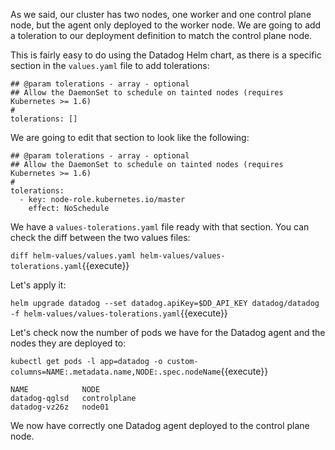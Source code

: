 As we said, our cluster has two nodes, one worker and one control plane node, but the agent only deployed to the worker node. We are going to add a toleration to our deployment definition to match the control plane node.

This is fairly easy to do using the Datadog Helm chart, as there is a specific section in the `values.yaml` file to add tolerations:

```
## @param tolerations - array - optional
## Allow the DaemonSet to schedule on tainted nodes (requires Kubernetes >= 1.6)
#
tolerations: []
```

We are going to edit that section to look like the following:

```
## @param tolerations - array - optional
## Allow the DaemonSet to schedule on tainted nodes (requires Kubernetes >= 1.6)
#
tolerations:
  - key: node-role.kubernetes.io/master
    effect: NoSchedule
```

We have a `values-tolerations.yaml` file ready with that section. You can check the diff between the two values files:

`diff helm-values/values.yaml helm-values/values-tolerations.yaml`{{execute}}

Let's apply it:

`helm upgrade datadog --set datadog.apiKey=$DD_API_KEY datadog/datadog -f helm-values/values-tolerations.yaml`{{execute}}

Let's check now the number of pods we have for the Datadog agent and the nodes they are deployed to:

`kubectl get pods -l app=datadog -o custom-columns=NAME:.metadata.name,NODE:.spec.nodeName`{{execute}}

```
NAME            NODE
datadog-qglsd   controlplane
datadog-vz26z   node01
```

We now have correctly one Datadog agent deployed to the control plane node.
